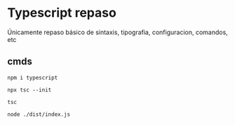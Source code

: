 # Typescript repaso
Únicamente repaso básico de sintaxis, tipografia, configuracion, comandos, etc


## cmds

    npm i typescript

    npx tsc --init  

    tsc
    
    node ./dist/index.js
